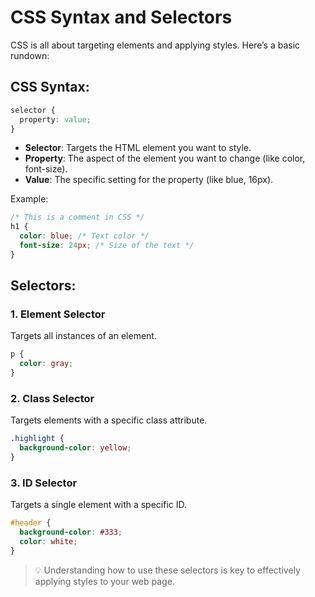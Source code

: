 # CSS Syntax and Selectors

CSS is all about targeting elements and applying styles. Here’s a basic rundown:

## CSS Syntax:

  ```css
  selector {
    property: value;
}
  ```

* **Selector**: Targets the HTML element you want to style.
* **Property**: The aspect of the element you want to change (like color, font-size).
* **Value**: The specific setting for the property (like blue, 16px).

Example:

  ```css
/* This is a comment in CSS */
h1 {
    color: blue; /* Text color */
    font-size: 24px; /* Size of the text */
}
  ```

## Selectors:

### **1. Element Selector**

Targets all instances of an element.

  ```css
p {
    color: gray;
}
  ```

### **2. Class Selector**

Targets elements with a specific class attribute.

  ```css
.highlight {
    background-color: yellow;
}
  ```

### **3. ID Selector**

Targets a single element with a specific ID.

  ```css
#header {
    background-color: #333;
    color: white;
}
  ```

> 💡 Understanding how to use these selectors is key to effectively applying styles to your web page.